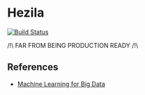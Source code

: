 # Hezila
[![Build Status](https://travis-ci.org/hezila/hezila.svg?branch=master)](https://travis-ci.org/hezila/hezila)

/!\ FAR FROM BEING PRODUCTION READY /!\


## References

- [Machine Learning for Big Data](https://github.com/huichen/mlf)
